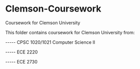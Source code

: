 # Clemson-Coursework
Coursework for Clemson University

This folder contains coursework for Clemson University from:

----- CPSC 1020/1021 Computer Science II

----- ECE 2220

----- ECE 2730

